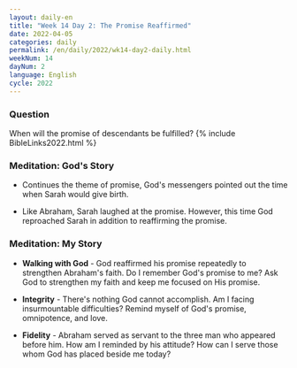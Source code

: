 ```yaml
---
layout: daily-en
title: "Week 14 Day 2: The Promise Reaffirmed"
date: 2022-04-05
categories: daily
permalink: /en/daily/2022/wk14-day2-daily.html
weekNum: 14
dayNum: 2
language: English
cycle: 2022
---
```


### Question     
When will the promise of descendants be fulfilled?
{% include BibleLinks2022.html %} 

### Meditation: God's Story   
+ Continues the theme of promise, God's messengers pointed out the time when Sarah would give birth. 

+ Like Abraham, Sarah laughed at the promise. However, this time God reproached Sarah in addition to reaffirming the promise. 

### Meditation: My Story   
+ **Walking with God** - God reaffirmed his promise repeatedly to strengthen Abraham's faith. Do I remember God's promise to me? Ask God to strengthen my faith and keep me focused on His promise. 

+ **Integrity** - There's nothing God cannot accomplish. Am I facing insurmountable difficulties? Remind myself of God's promise, omnipotence, and love. 

+ **Fidelity** - Abraham served as servant to the three man who appeared before him. How am I reminded by his attitude? How can I serve those whom God has placed beside me today? 
